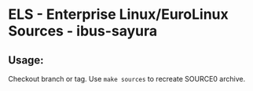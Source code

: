 # ELS - Enterprise Linux/EuroLinux Sources - ibus-sayura
 
## Usage:
  Checkout branch or tag. Use `make sources` to recreate  SOURCE0 archive.
